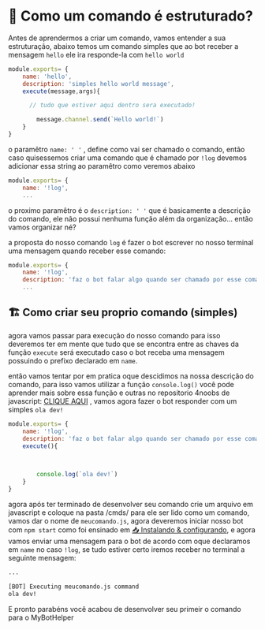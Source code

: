 # 🧾 Como um comando é estruturado?
Antes de aprendermos a criar um comando, vamos entender a sua estruturação, abaixo temos um comando simples que ao bot receber a mensagem ``hello`` ele ira responde-la com ``hello world``

```js
module.exports= {
    name: 'hello',
    description: 'simples hello world message',
    execute(message,args){

      // tudo que estiver aqui dentro sera executado!

        message.channel.send(`Hello world!`)
    }
}
```

o paramêtro ``name: ' '`` , define como vai ser chamado o comando, então caso quisessemos criar uma comando que é chamado por ``!log`` devemos adicionar essa string ao paramêtro como veremos abaixo


```js
module.exports= {
    name: '!log',
    ...
```
o proximo paramêtro é o ``description: ' '`` que é basicamente a descrição do comando, ele não possui nenhuma função além da organização... então vamos organizar né?

a proposta do nosso comando ``log`` é fazer o bot escrever no nosso terminal uma mensagem quando receber esse comando:

```js
module.exports= {
    name: '!log',
    description: 'faz o bot falar algo quando ser chamado por esse comando',
    ...
```

## 🏗️ Como criar seu proprio comando (simples)

agora vamos passar para execução do nosso comando para isso deveremos ter em mente que tudo que se encontra entre as chaves da função ``execute`` será executado caso o bot receba uma mensagem possuindo o prefixo declarado em ``name``.

então vamos tentar por em pratica oque descidimos na nossa descrição do comando, para isso vamos utilizar a função ``console.log()`` você pode aprender mais sobre essa função e outras no repositorio 4noobs de javascript: [CLIQUE AQUI](https://github.com/ThiagoDellaNoce/javascript4noobs) , vamos agora fazer o bot responder com um simples ``ola dev!``

```js
module.exports= {
    name: '!log',
    description: 'faz o bot falar algo quando ser chamado por esse comando',
    execute(){

      

        console.log(`ola dev!`)
    }
}
```

agora após ter terminado de desenvolver seu comando crie um arquivo em javascript e coloque na pasta /cmds/ para ele ser lido como um comando, vamos dar o nome de ``meucomando.js``, agora deveremos iniciar nosso bot com ``npm start`` como foi ensinado em [📥 Instalando & configurando](https://github.com/mavinsi/mybothelper4noobs/blob/main/roadmap/h_install.md), e agora vamos enviar uma mensagem para o bot de acordo com oque declaramos em ``name`` no caso ``!log``, se tudo estiver certo iremos receber no terminal a seguinte mensagem: 

```bash
...

[BOT] Executing meucomando.js command
ola dev!

```

E pronto parabéns você acabou de desenvolver seu primeir o comando para o MyBotHelper